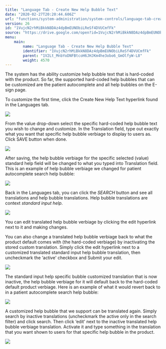 ```yaml
---
title: "Language Tab - Create New Help Bubble Text"
date: "2020-02-27T20:20:44.606Z"
url: "functions/system-administration/system-controls/language-tab-create-new-help-bubble-text.html"
version: 26
id: "1VujcN2rhMiBkkN8DAz4dpBmEUNObiLReSf4DVUCmfFk"
source: "https://drive.google.com/open?id=1VujcN2rhMiBkkN8DAz4dpBmEUNObiLReSf4DVUCmfFk"
menu:
    main:
        name: "Language Tab - Create New Help Bubble Text"
        identifier: "1VujcN2rhMiBkkN8DAz4dpBmEUNObiLReSf4DVUCmfFk"
        parent: "1V2Lt_MnbYoDNFBtcoH6JHJKm4he3obo6_GmOlfyW-L8"
        weight: 4570
---
```

The system has the ability customize help bubble text that is hard-coded with the product. So far, the supported hard-coded help bubbles that can be customized are the patient autocomplete and all help bubbles on the E-sign page.

To customize the first time, click the Create New Help Text hyperlink found in the Languages tab.

![](language-tab-create-new-help-bubble-text.images/image3.png)

From the value drop-down select the specific hard-coded help bubble text you wish to change and customize. In the Translation field, type out exactly what you want that specific help bubble verbiage to display to users as. Click SAVE button when done.

![](language-tab-create-new-help-bubble-text.images/image5.png)

After saving, the help bubble verbiage for the specific selected (value) standard help field will be changed to what you typed into Translation field. This is an example of help bubble verbiage we changed for patient autocomplete search help bubble:

![](language-tab-create-new-help-bubble-text.images/image4.png)

Back in the Languages tab, you can click the *SEARCH* button and see all translations and help bubble translations. Help bubble translations are context *standard input help*.

![](language-tab-create-new-help-bubble-text.images/image7.png)

You can edit translated help bubble verbiage by clicking the edit hyperlink next to it and making changes.

You can also change a translated help bubble verbiage back to what the product default comes with (the hard-coded verbiage) by inactivating the stored custom translation. Simply click the edit hyperlink next to a customized translated standard input help bubble translation, then uncheckmark the ‘active' checkbox and Submit your edit.

![](language-tab-create-new-help-bubble-text.images/image6.png)

The standard input help specific bubble customized translation that is now inactive, the help bubble verbiage for it will default back to the hard-coded default product verbiage. Here is an example of what it would revert back to in a patient autocomplete search help bubble:

![](language-tab-create-new-help-bubble-text.images/image2.png)

A customized help bubble that we support can be translated again. Simply search by inactive translations (uncheckmark the active only in the search filter) and click search. Then click ‘edit' next to the inactive translated help bubble verbiage translation. Activate it and type something in the translation that you want shown to users for that specific help bubble in the product.

![](language-tab-create-new-help-bubble-text.images/image1.png)

